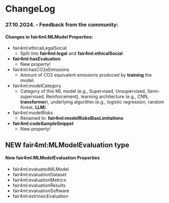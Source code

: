 # ChangeLog

### 27.10.2024. - Feedback from the community:

#### Changes in fair4ml:MLModel Properties:
- fair4ml:ethicalLegalSocial
    - Split into **fair4ml:legal** and **fair4ml:ethicalSocial**
- **fair4ml:hasEvaluation**
    - New property!
- fair4ml:hasCO2eEmissions
    - Amount of CO2 equivalent emissions produced by **training** the model.
- fair4ml:modelCategory
    - Category of this ML model (e.g., Supervised, Unsupervised, Semi-supervised, Reinforcement), learning architecture (e.g., CNN, **transformer**), underlying algorithm (e.g., logistic regression, random forest, **LLM**).
- fair4ml:modelRisks
    - Renamed to: **fair4ml:modelRisksBiasLimitations**
- **fair4ml:codeSampleSnippet**
    - New property!

## NEW fair4ml:MLModelEvaluation type
#### New fair4ml:MLModelEvaluation Properties
- fair4ml:evaluatedMLModel
- fair4ml:evaluationDataset
- fair4ml:evaluationMetrics
- fair4ml:evaluationResults
- fair4ml:evaluationSoftware
- fair4ml:extrinsicEvaluation
